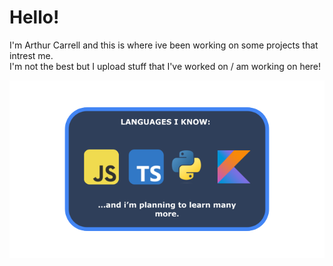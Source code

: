 # Hello!

I'm Arthur Carrell and this is where ive been working on some projects that intrest me.  
I'm not the best but I upload stuff that I've worked on / am working on here!

<img src="languages_i_know.png">
